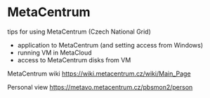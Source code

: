 # MetaCentrum
tips for using MetaCentrum (Czech National Grid)  

* application to MetaCentrum (and setting access from Windows)
* running VM in MetaCloud
* access to MetaCentrum disks from VM


MetaCentrum wiki
https://wiki.metacentrum.cz/wiki/Main_Page  

Personal view
https://metavo.metacentrum.cz/pbsmon2/person
